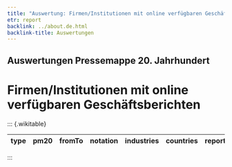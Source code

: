```yaml
---
title: "Auswertung: Firmen/Institutionen mit online verfügbaren Geschäftsberichten | ZBW Pressearchive"
etr: report
backlink: ../about.de.html
backlink-title: Auswertungen
---
```


## Auswertungen Pressemappe 20. Jahrhundert

# Firmen/Institutionen mit online verfügbaren Geschäftsberichten

::: {.wikitable}

type | pm20 | fromTo | notation | industries | countries | reports
-|-|-|-|-|-|-

:::
